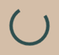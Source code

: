 <!DOCTYPE html>
<html lang="en">
<head>
  <meta charset="UTF-8">
  <meta name="viewport" content="width=device-width, initial-scale=1.0">
  <meta name="description" content="OptiThrive Solutions delivers expert solutions to help businesses, professionals, and homes create substantial savings with no upfront cost. Request a free consultation today!">
  <meta name="keywords" content="savings, consulting, no upfront cost, efficiency, business, home, OptiThrive Solutions">
  <meta name="author" content="Braeden">
  <title>OptiThrive Solutions - No Costs, Just Savings</title>
  <link href="https://fonts.googleapis.com/css2?family=Playfair+Display:wght@400;500;700&family=Poppins:wght@400;600&family=Montserrat:wght@700&display=swap" rel="stylesheet">
  <link href="https://unpkg.com/aos@2.3.1/dist/aos.css" rel="stylesheet">
  <script src="https://cdn.tailwindcss.com"></script>
  <style>
    body {
      font-family: 'Poppins', sans-serif;
      background: #D4BEA8;
      color: #333333;
      margin: 0;
      overflow-x: hidden;
      position: relative;
      cursor: url('data:image/svg+xml;utf8,<svg xmlns="http://www.w3.org/2000/svg" width="24" height="24" viewBox="0 0 24 24" fill="none" stroke="%23FFE87C" stroke-width="2" stroke-linecap="round" stroke-linejoin="round"><circle cx="12" cy="12" r="10"/></svg>'), auto;
    }
    /* Particle Background with Floating Balls on Edges */
    #particles {
      position: fixed;
      top: 0;
      left: 0;
      width: 100%;
      height: 100%;
      z-index: -1;
      pointer-events: none;
    }
    .particle-left, .particle-right {
      position: absolute;
      width: 5px;
      height: 5px;
      background: #FFE87C;
      border-radius: 50%;
      opacity: 0.6;
      animation: floatUp 8s infinite ease-in-out;
    }
    .particle-left {
      left: calc(Math.random() * 10vw);
    }
    .particle-right {
      left: calc(90vw + Math.random() * 10vw);
    }
    @keyframes floatUp {
      0% { transform: translateY(100vh); opacity: 0.6; }
      50% { opacity: 0.9; }
      100% { transform: translateY(-100vh); opacity: 0; }
    }
    /* Swaying Palm Tree Pattern */
    body::after {
      content: '';
      position: fixed;
      top: 0;
      left: 0;
      width: 100%;
      height: 100%;
      background: url('data:image/svg+xml,%3Csvg xmlns="http://www.w3.org/2000/svg" width="100" height="200" viewBox="0 0 100 200"%3E%3Cpath d="M50 0 Q40 50 30 0 Q60 50 70 0" fill="none" stroke="%232F4F4F" stroke-width="1" stroke-opacity="0.1"/%3E%3Ccircle cx="50" cy="0" r="5" fill="%232F4F4F" opacity="0.1"/%3E%3C/svg%3E') repeat-x;
      animation: sway 8s infinite ease-in-out;
      z-index: -2;
    }
    @keyframes sway {
      0% { transform: translateX(0); }
      50% { transform: translateX(-20px); }
      100% { transform: translateX(0); }
    }
    h1, h2, h3 {
      font-family: 'Playfair Display', serif;
      color: #2F4F4F;
      letter-spacing: 1px;
    }
    /* Preloader */
    #preloader {
      position: fixed;
      top: 0;
      left: 0;
      width: 100%;
      height: 100%;
      background: #D4BEA8;
      display: flex;
      justify-content: center;
      align-items: center;
      z-index: 9999;
    }
    #preloader::after {
      content: '';
      width: 60px;
      height: 60px;
      border: 6px solid #2F4F4F;
      border-top: 6px solid transparent;
      border-radius: 50%;
      animation: spin 1.5s linear infinite;
    }
    @keyframes spin {
      100% { transform: rotate(360deg); }
    }
    /* Animated Separator */
    .separator {
      width: 100%;
      height: 3px;
      background: linear-gradient(to right, #FFE87C, #FFD54F, #FFE87C);
      margin: 4rem 0;
      animation: rotateGradient 5s infinite linear;
    }
    @keyframes rotateGradient {
      0% { background-position: 0% 50%; }
      100% { background-position: 400% 50%; }
    }
    /* Header Styling - Full Width, Less Bulky */
    nav {
      background: #2F4F4F;
      box-shadow: 0 2px 15px rgba(0, 0, 0, 0.2);
      position: fixed;
      top: 0;
      width: 100%;
      z-index: 1000;
      padding: 0.5rem 1rem;
      animation: fadeIn 1s ease;
      display: flex;
      justify-content: space-between;
      align-items: center;
      transition: transform 0.3s ease;
    }
    .logo {
      height: 56px;
      transition: transform 0.3s ease;
      filter: drop-shadow(0 2px 4px rgba(0, 0, 0, 0.2));
      animation: logoScale 1s ease-in-out;
    }
    .logo:hover .globe {
      animation: spinGlobe 2s linear;
    }
    .logo:hover .globe {
      animation-fill-mode: forwards;
    }
    .orbit-ring {
      opacity: 0;
      animation: fadeInOrbit 1s ease-in-out forwards;
      animation-delay: 0.5s;
    }
    @keyframes logoScale {
      0% { transform: scale(0.9); }
      100% { transform: scale(1); }
    }
    @keyframes fadeInOrbit {
      0% { opacity: 0; }
      100% { opacity: 0.8; }
    }
    .nav-links {
      display: flex;
      align-items: center;
    }
    .nav-links li a {
      font-size: 1rem;
      color: #FFFFFF;
      position: relative;
      transition: color 0.3s ease;
      padding: 0.5rem 1rem;
    }
    .nav-links li a::after {
      content: '';
      position: absolute;
      width: 0;
      height: 2px;
      background: linear-gradient(to right, #FFE87C, #FFD54F);
      bottom: -4px;
      left: 50%;
      transform: translateX(-50%);
      transition: width 0.3s ease;
    }
    .nav-links li a:hover::after {
      width: 100%;
    }
    .nav-links li a:hover {
      color: #FFE87C;
    }
    @keyframes fadeIn {
      from { opacity: 0; transform: translateY(-20px); }
      to { opacity: 1; transform: translateY(0); }
    }
    /* Hero Section with Pulsing Button */
    .hero {
      background: radial-gradient(circle at center, #F5F5DC 0%, #D4BEA8 100%);
      padding: 8rem 0;
      text-align: center;
      position: relative;
      border-bottom: 1px solid rgba(47, 79, 79, 0.1);
    }
    .hero h2 {
      font-size: 5rem;
      margin-bottom: 2rem;
      display: inline-block;
      border-right: 4px solid #FFE87C;
      white-space: nowrap;
      overflow: hidden;
      animation: typing 3s steps(30, end), blink 0.75s step-end infinite;
    }
    @keyframes typing {
      from { width: 0; }
      to { width: 100%; }
    }
    @keyframes blink {
      50% { border-color: transparent; }
    }
    .hero p {
      font-size: 1.5rem;
      max-width: 4xl;
      margin-left: auto;
      margin-right: auto;
      margin-bottom: 3rem;
    }
    .hero .btn {
      animation: pulseGlow 2s infinite ease-in-out;
    }
    @keyframes pulseGlow {
      0% { transform: scale(1); box-shadow: 0 0 10px rgba(212, 160, 23, 0.5); }
      50% { transform: scale(1.05); box-shadow: 0 0 20px rgba(212, 160, 23, 0.8); }
      100% { transform: scale(1); box-shadow: 0 0 10px rgba(212, 160, 23, 0.5); }
    }
    /* Bouncing Cards with Rotating Border and Growing Content */
    .card {
      background: #F5F5DC;
      border: 1px solid transparent;
      border-radius: 1rem;
      padding: 2.5rem;
      transition: transform 0.5s ease, box-shadow 0.5s ease;
      box-shadow: 0 10px 30px rgba(0, 0, 0, 0.1);
      animation: bounceIn 1s ease;
      position: relative;
      overflow: hidden;
    }
    .card::before {
      content: '';
      position: absolute;
      top: -2px;
      left: -2px;
      right: -2px;
      bottom: -2px;
      border: 2px solid transparent;
      border-radius: 1rem;
      background: linear-gradient(45deg, #FFE87C, #FFD54F, #FFE87C);
      background-size: 400%;
      z-index: -1;
      transition: background 0.5s ease;
    }
    .card:hover::before {
      animation: rotateBorder 3s linear infinite;
    }
    .card-content {
      transition: transform 0.3s ease;
    }
    .card:hover .card-content {
      transform: scale(1.05);
    }
    @keyframes rotateBorder {
      0% { background-position: 0% 50%; }
      100% { background-position: 400% 50%; }
    }
    .card:hover {
      transform: translateY(-10px) scale(1.02);
      box-shadow: 0 20px 50px rgba(0, 0, 0, 0.2);
    }
    @keyframes bounceIn {
      0% { transform: scale(0.5); opacity: 0; }
      60% { transform: scale(1.1); opacity: 1; }
      100% { transform: scale(1); }
    }
    /* Vibrant Button */
    .btn {
      background: #FFE87C;
      color: #FFFFFF;
      padding: 1.2rem 2.5rem;
      border-radius: 0.75rem;
      transition: all 0.5s ease;
      font-weight: 600;
      text-transform: uppercase;
      border: none;
      position: relative;
      overflow: hidden;
    }
    .btn::after {
      content: '';
      position: absolute;
      width: 0;
      height: 100%;
      background: rgba(212, 160, 23, 0.3);
      top: 0;
      left: 0;
      transition: width 0.5s ease;
      z-index: 0;
    }
    .btn:hover::after {
      width: 100%;
    }
    .btn:hover {
      background: #FFD54F;
      transform: translateY(-3px);
      box-shadow: 0 10px 25px rgba(0, 0, 0, 0.2);
    }
    .btn span {
      position: relative;
      z-index: 1;
    }
    /* Section Styling with Enhanced Differentiation */
    .section {
      padding: 8rem 2rem;
      min-height: 100vh;
      position: relative;
      overflow: hidden;
      border-bottom: 2px solid #2F4F4F;
      box-shadow: 0 10px 30px rgba(0, 0, 0, 0.1);
      display: flex;
      align-items: center;
      justify-content: center;
    }
    #home {
      background: radial-gradient(circle at center, #F5F5DC 0%, #D4BEA8 100%);
      background-image: url('data:image/svg+xml,%3Csvg xmlns="http://www.w3.org/2000/svg" width="400" height="200" viewBox="0 0 400 200"%3E%3Crect width="400" height="200" fill="none"/%3E%3Cline x1="50" y1="50" x2="350" y2="50" stroke="%232F4F4F" stroke-width="0.5" stroke-opacity="0.1"/%3E%3Cpath d="M0 200 L400 200" stroke="%232F4F4F" stroke-width="1" stroke-opacity="0.05"/%3E%3C/svg%3E');
      background-size: cover;
      background-position: center;
      backdrop-filter: blur(2px);
    }
    #services {
      background: linear-gradient(135deg, rgba(245, 245, 220, 0.95), #C8E6C9);
      background-image: url('data:image/svg+xml,%3Csvg xmlns="http://www.w3.org/2000/svg" width="400" height="200" viewBox="0 0 400 200"%3E%3Crect width="400" height="200" fill="none"/%3E%3Ccircle cx="200" cy="100" r="50" fill="none" stroke="%232F4F4F" stroke-width="0.5" stroke-opacity="0.05"/%3E%3C/svg%3E');
      background-size: cover;
      background-position: center;
      backdrop-filter: blur(2px);
    }
    #results {
      background: linear-gradient(rgba(245, 245, 220, 0.9), rgba(255, 215, 0, 0.3)),
                  url('data:image/svg+xml,%3Csvg xmlns="http://www.w3.org/2000/svg" width="400" height="200" viewBox="0 0 400 200"%3E%3Crect width="400" height="200" fill="none"/%3E%3Cline x1="50" y1="50" x2="350" y2="50" stroke="%232F4F4F" stroke-width="0.5" stroke-opacity="0.1"/%3E%3Cpath d="M0 200 L400 200" stroke="%232F4F4F" stroke-width="1" stroke-opacity="0.05"/%3E%3C/svg%3E');
      background-attachment: fixed;
      background-size: cover;
      background-position: center;
      backdrop-filter: blur(2px);
    }
    #savings {
      background: linear-gradient(135deg, rgba(245, 245, 220, 0.95), #B3E5FC);
      background-image: url('data:image/svg+xml,%3Csvg xmlns="http://www.w3.org/2000/svg" width="400" height="200" viewBox="0 0 400 200"%3E%3Crect width="400" height="200" fill="none"/%3E%3Cpath d="M0 100 Q100 80 200 100 T400 100" fill="none" stroke="%232F4F4F" stroke-width="0.5" stroke-opacity="0.05"/%3E%3C/svg%3E');
      background-size: cover;
      background-position: center;
      backdrop-filter: blur(2px);
    }
    #testimonials {
      background: linear-gradient(rgba(245, 245, 220, 0.9), rgba(209, 209, 249, 0.3)),
                  url('data:image/svg+xml,%3Csvg xmlns="http://www.w3.org/2000/svg" width="400" height="200" viewBox="0 0 400 200"%3E%3Crect width="400" height="200" fill="none"/%3E%3Cline x1="50" y1="50" x2="350" y2="50" stroke="%232F4F4F" stroke-width="0.5" stroke-opacity="0.1"/%3E%3Cpath d="M0 200 L400 200" stroke="%232F4F4F" stroke-width="1" stroke-opacity="0.05"/%3E%3C/svg%3E');
      background-attachment: fixed;
      background-size: cover;
      background-position: center;
      backdrop-filter: blur(2px);
    }
    #tips {
      background: linear-gradient(135deg, rgba(245, 245, 220, 0.95), #FFCCBC);
      background-image: url('data:image/svg+xml,%3Csvg xmlns="http://www.w3.org/2000/svg" width="400" height="200" viewBox="0 0 400 200"%3E%3Crect width="400" height="200" fill="none"/%3E%3Cpath d="M0 150 Q100 130 200 150 T400 150" fill="none" stroke="%232F4F4F" stroke-width="0.5" stroke-opacity="0.05"/%3E%3C/svg%3E');
      background-size: cover;
      background-position: center;
      backdrop-filter: blur(2px);
    }
    #about {
      background: linear-gradient(rgba(245, 245, 220, 0.9), rgba(128, 203, 196, 0.3)),
                  url('data:image/svg+xml,%3Csvg xmlns="http://www.w3.org/2000/svg" width="400" height="200" viewBox="0 0 400 200"%3E%3Crect width="400" height="200" fill="none"/%3E%3Cline x1="50" y1="50" x2="350" y2="50" stroke="%232F4F4F" stroke-width="0.5" stroke-opacity="0.1"/%3E%3Cpath d="M0 200 L400 200" stroke="%232F4F4F" stroke-width="1" stroke-opacity="0.05"/%3E%3C/svg%3E');
      background-attachment: fixed;
      background-size: cover;
      background-position: center;
      backdrop-filter: blur(2px);
    }
    #contact {
      background: linear-gradient(135deg, rgba(245, 245, 220, 0.95), #FFECB3);
      background-image: url('data:image/svg+xml,%3Csvg xmlns="http://www.w3.org/2000/svg" width="400" height="200" viewBox="0 0 400 200"%3E%3Crect width="400" height="200" fill="none"/%3E%3Cpath d="M0 120 Q100 100 200 120 T400 120" fill="none" stroke="%232F4F4F" stroke-width="0.5" stroke-opacity="0.05"/%3E%3C/svg%3E');
      background-size: cover;
      background-position: center;
      backdrop-filter: blur(2px);
    }
    .section h2 {
      opacity: 0;
      transform: translateY(20px);
      transition: opacity 0.8s ease, transform 0.8s ease;
    }
    .section h2.visible {
      opacity: 1;
      transform: translateY(0);
    }
    /* Fade-In Text */
    .fade-in-text {
      opacity: 0;
      animation: fadeInText 1.5s forwards;
    }
    @keyframes fadeInText {
      0% { opacity: 0; transform: translateY(10px); }
      100% { opacity: 1; transform: translateY(0); }
    }
    /* Inline Links with Animated Underline */
    .inline-link {
      position: relative;
      transition: color 0.3s ease;
    }
    .inline-link::after {
      content: '';
      position: absolute;
      width: 0;
      height: 2px;
      background: linear-gradient(to right, #FFE87C, #FFD54F);
      bottom: -2px;
      left: 50%;
      transform: translateX(-50%);
      transition: width 0.3s ease;
    }
    .inline-link:hover::after {
      width: 100%;
    }
    .inline-link:hover {
      color: #FFE87C;
    }
    /* Input Fields */
    input, textarea {
      background: rgba(245, 245, 220, 0.7);
      border: 1px solid rgba(47, 79, 79, 0.1);
      color: #333333;
      transition: all 0.3s ease;
      border-radius: 0.75rem;
      padding: 1rem;
      width: 100%;
    }
    input:focus, textarea:focus {
      border: 1px solid #2F4F4F;
      box-shadow: 0 0 15px rgba(47, 79, 79, 0.1);
      background: rgba(245, 245, 220, 0.9);
    }
    /* Rotating Savings Icon */
    .savings-icon {
      display: inline-block;
      transition: transform 0.5s ease;
    }
    .savings-icon:hover {
      transform: rotate(360deg);
    }
    /* Modal Styling with Pulsing Button */
    .modal {
      display: none;
      position: fixed;
      top: 0;
      left: 0;
      width: 100%;
      height: 100%;
      background: rgba(0, 0, 0, 0.5);
      z-index: 10000;
      justify-content: center;
      align-items: center;
    }
    .modal-content {
      background: #F5F5DC;
      padding: 2rem 3rem;
      border-radius: 1rem;
      width: 90%;
      max-width: 500px;
      text-align: center;
      animation: slideIn 0.5s ease;
      border: 2px solid #FFE87C;
    }
    .modal .btn {
      animation: pulse 2s infinite ease-in-out;
    }
    @keyframes slideIn {
      from { transform: translateY(-50px); opacity: 0; }
      to { transform: translateY(0); opacity: 1; }
    }
    @keyframes pulse {
      0% { transform: scale(1); box-shadow: 0 0 0 0 rgba(212, 160, 23, 0.7); }
      70% { transform: scale(1.05); box-shadow: 0 0 0 10px rgba(212, 160, 23, 0); }
      100% { transform: scale(1); box-shadow: 0 0 0 0 rgba(212, 160, 23, 0); }
    }
    .close {
      position: absolute;
      top: 1rem;
      right: 1rem;
      font-size: 1.5rem;
      cursor: pointer;
      color: #333333;
    }
    /* Footer Wave Animation */
    footer {
      position: relative;
    }
    footer::before {
      content: '';
      position: absolute;
      top: 0;
      left: 0;
      width: 100%;
      height: 100%;
      background: url('data:image/svg+xml,%3Csvg xmlns="http://www.w3.org/2000/svg" viewBox="0 0 1440 320"%3E%3Cpath fill="url(%23waveGradient)" fill-opacity="0.8" d="M0,160L48,176C96,192,192,224,288,213.3C384,203,480,149,576,128C672,107,768,117,864,138.7C960,160,1056,192,1152,197.3C1248,203,1344,181,1392,170.7L1440,160L1440,320L1392,320C1344,320,1248,320,1152,320C1056,320,960,320,864,320C768,320,672,320,576,320C480,320,384,320,288,320C192,320,96,320,48,320L0,320Z"%3E%3C/path%3E%3Cdefs%3E%3ClinearGradient id="waveGradient" x1="0%25" y1="0%25" x2="100%25" y2="0%25"%3E%3Cstop offset="0%25" style="stop-color:%231E90FF;stop-opacity:1"/%3E%3Cstop offset="100%25" style="stop-color:%23FFD54F;stop-opacity:1"/%3E%3C/linearGradient%3E%3C/defs%3E%3C/svg%3E') repeat-x;
      background-size: 200%;
      animation: wave 10s infinite linear;
      z-index: -1;
    }
    @keyframes wave {
      0% { background-position: 0% 0; }
      100% { background-position: 200% 0; }
    }
    /* Logo Globe Animation */
    .globe {
      transform-origin: center;
      transition: transform 0.1s ease;
    }
    .logo:hover .globe {
      animation: spinGlobe 2s linear;
    }
    @keyframes spinGlobe {
      0% { transform: rotate(0deg); }
      100% { transform: rotate(360deg); }
    }
    /* Mobile Responsiveness */
    @media (max-width: 768px) {
      .nav-links {
        display: none;
      }
      .hero h2 {
        font-size: 3rem;
      }
      .section {
        padding: 4rem 1rem;
      }
      .modal-content {
        padding: 2rem 3rem;
      }
      .logo {
        height: 40px;
      }
      .nav-links li a {
        font-size: 0.875rem;
        padding: 0.5rem 0.75rem;
      }
    }
  </style>
</head>
<body>
  <!-- Preloader -->
  <div id="preloader"></div>

  <!-- Particle Background with Floating Balls on Edges -->
  <div id="particles"></div>

  <!-- Floating Navigation -->
  <nav>
    <div class="flex items-center pl-4">
      <img src="data:image/svg+xml,%3Csvg xmlns='http://www.w3.org/2000/svg' viewBox='0 0 280 56' width='280' height='56'%3E%3Cdefs%3E%3CradialGradient id='globeGradient' cx='50%25' cy='50%25' r='50%25'%3E%3Cstop offset='0%25' style='stop-color:%23E0F7FA;stop-opacity:0.9'/%3E%3Cstop offset='50%25' style='stop-color:%234682B4;stop-opacity:0.8'/%3E%3Cstop offset='100%25' style='stop-color:%234682B4;stop-opacity:0.6'/%3E%3C/radialGradient%3E%3CradialGradient id='highlightGradient' cx='30%25' cy='30%25' r='50%25'%3E%3Cstop offset='0%25' style='stop-color:%23FFFFFF;stop-opacity:0.5'/%3E%3Cstop offset='100%25' style='stop-color:%23FFFFFF;stop-opacity:0'/%3E%3C/radialGradient%3E%3CradialGradient id='continentGradient' cx='50%25' cy='50%25' r='50%25'%3E%3Cstop offset='0%25' style='stop-color:%232E8B57;stop-opacity:0.9'/%3E%3Cstop offset='100%25' style='stop-color:%233CB371;stop-opacity:0.7'/%3E%3C/radialGradient%3E%3CradialGradient id='leafGradient' cx='50%25' cy='50%25' r='50%25'%3E%3Cstop offset='0%25' style='stop-color:%232E8B57;stop-opacity:0.9'/%3E%3Cstop offset='100%25' style='stop-color:%2366CDAA;stop-opacity:0.7'/%3E%3C/radialGradient%3E%3CradialGradient id='glowGradient' cx='50%25' cy='50%25' r='50%25'%3E%3Cstop offset='0%25' style='stop-color:%23FFD54F;stop-opacity:0.3'/%3E%3Cstop offset='100%25' style='stop-color:%23FFD54F;stop-opacity:0'/%3E%3C/radialGradient%3E%3C/defs%3E%3Cg transform='translate(28, 28)'%3E%3Ccircle cx='0' cy='0' r='26' fill='url(%23globeGradient)'/%3E%3Cg class='globe' transform='rotate(23.5)'%3E%3Ccircle cx='0' cy='0' r='24' fill='url(%23globeGradient)' filter='drop-shadow(1px 1px 2px rgba(0,0,0,0.3))'/%3E%3Ccircle cx='0' cy='0' r='24' fill='url(%23highlightGradient)'/%3E%3Cpath d='M-12 -8 Q-10 -5 -8 -6 Q-7 -3 -5 -4 Q-3 -1 -1 -2 Q0 0 2 -2 Q4 -1 6 -4 Q8 -3 10 -6 Q12 -5 14 -8 Q13 -10 11 -11 Q9 -12 7 -10 Q5 -9 3 -11 Q1 -12 -1 -11 Q-3 -9 -5 -10 Q-7 -12 -9 -11 Q-11 -10 -12 -8 M-15 2 Q-13 5 -11 4 Q-9 7 -7 6 Q-5 9 -3 8 Q-1 10 1 9 Q3 10 5 8 Q7 9 9 7 Q11 8 13 6 Q15 7 16 5 Q14 3 12 2 Q10 1 8 3 Q6 2 4 1 Q2 0 0 1 Q-2 2 -4 1 Q-6 0 -8 1 Q-10 2 -12 3 Q-14 4 -15 2 M-16 12 Q-14 15 -12 14 Q-10 17 -8 16 Q-6 19 -4 18 Q-2 21 0 20 Q2 21 4 20 Q6 19 8 18 Q10 17 12 16 Q14 15 16 14 Q15 12 13 11 Q11 10 9 12 Q7 11 5 10 Q3 9 1 10 Q-1 11 -3 12 Q-5 13 -7 14 Q-9 15 -11 14 Q-13 13 -15 12 M8 19 Q10 22 12 21 Q14 22 16 21 Q15 19 13 18 Q11 17 9 18 Q8 19 8 19' fill='url(%23continentGradient)' stroke='%234682B4' stroke-width='0.5'/%3E%3C/g%3E%3Cpath class='orbit-ring' d='M0 0 m-26,0 a26,26 0 1,0 52,0 a26,26 0 1,0 -52,0' fill='none' stroke='%23FFE87C' stroke-width='1' stroke-opacity='0.8'/%3E%3Cg transform='translate(0, -12) scale(1.5)'%3E%3Cpath d='M0 -12 V0' fill='none' stroke='%234682B4' stroke-width='2' stroke-linecap='round'/%3E%3Cpath d='M-10 -12 Q-5 -16 0 -12 Q5 -16 10 -12 Q0 -10 -10 -12 M-8 -10 Q-4 -14 0 -10 Q4 -14 8 -10 Q0 -8 -8 -10 M-6 -8 Q-3 -12 0 -8 Q3 -12 6 -8 Q0 -6 -6 -8 M-4 -6 Q-2 -10 0 -6 Q2 -10 4 -6 Q0 -4 -4 -6' fill='url(%23leafGradient)' filter='drop-shadow(0 0 2px %23FFD54F)'/%3E%3C/g%3E%3Ccircle cx='0' cy='0' r='26' fill='url(%23glowGradient)'/%3E%3C/g%3E%3Cg transform='translate(60, 34)'%3E%3Ctext x='0' y='0' font-family='Montserrat, sans-serif' font-size='26' font-weight='700' fill='%231A2E2E' filter='drop-shadow(0 1px 1px %23FFD54F)' letter-spacing='1px'%3EOptiThrive%3C/text%3E%3Ctext x='120' y='0' font-family='Playfair Display, serif' font-size='24' font-weight='500' fill='%234682B4' filter='drop-shadow(0 1px 1px %23FFD54F)' letter-spacing='2px'%3ESolutions%3C/text%3E%3C/g%3E%3C/svg%3E" alt="OptiThrive Solutions Logo" class="logo">
    </div>
    <ul class="nav-links pr-4 flex space-x-6">
      <li><a href="#home" class="hover:text-FFE87C transition-colors">Home</a></li>
      <li><a href="#services" class="hover:text-FFE87C transition-colors">Services</a></li>
      <li><a href="#results" class="hover:text-FFE87C transition-colors">Results</a></li>
      <li><a href="#savings" class="hover:text-FFE87C transition-colors">Calculator</a></li>
      <li><a href="#contact" class="hover:text-FFE87C transition-colors">Contact</a></li>
    </ul>
  </nav>

  <!-- Hero Section with Pulsing Button -->
  <section id="home" class="hero text-center" data-aos="fade-up">
    <div class="container mx-auto px-6 relative z-10">
      <h2 class="text-5xl md:text-6xl font-bold mb-8 leading-tight">No Costs, Just Savings</h2>
      <p class="text-xl mb-10 max-w-4xl mx-auto leading-relaxed fade-in-text">Struggling with inefficiencies? Our team leverages advanced analytics to unlock substantial savings for businesses, professionals, and homes with no upfront cost. A tailored plan is crafted post-consultation, credited only from the savings we generate.</p>
      <button class="btn px-12 py-6 rounded-xl font-semibold" onclick="openModal()">Request a Free Consultation: (401) 451-1035</button>
    </div>
    <div class="separator"></div>
  </section>

  <!-- Services Section -->
  <section id="services" class="section">
    <div class="container mx-auto px-6 text-center">
      <h2 class="text-4xl md:text-5xl font-bold mb-12" data-aos="fade-up">Our Expert Services</h2>
      <p class="text-lg mb-8 max-w-2xl mx-auto fade-in-text" data-aos="fade-up" data-aos-delay="100">We deliver precision-engineered solutions for any entity, utilizing cutting-edge strategies to maximize efficiency and savings. Compensation is tied solely to the results we achieve.</p>
      <div class="grid grid-cols-1 md:grid-cols-3 gap-10">
        <div class="card" data-aos="fade-right" data-aos-delay="200">
          <div class="card-content">
            <h3 class="text-2xl font-semibold mb-6">Process Optimization</h3>
            <p class="fade-in-text">Enhance workflows with AI-driven insights for businesses and homes, saving time and resources.</p>
          </div>
        </div>
        <div class="card" data-aos="fade-up" data-aos-delay="300">
          <div class="card-content">
            <h3 class="text-2xl font-semibold mb-6">Expense Reduction</h3>
            <p class="fade-in-text">Minimize costs with predictive analytics, tailored for any operation or household.</p>
          </div>
        </div>
        <div class="card" data-aos="fade-left" data-aos-delay="400">
          <div class="card-content">
            <h3 class="text-2xl font-semibold mb-6">Training & Tools</h3>
            <p class="fade-in-text">Deploy next-gen tools and training to sustain long-term efficiency gains.</p>
          </div>
        </div>
      </div>
      <button class="btn px-10 py-5 mt-12 rounded-xl" data-aos="fade-up" data-aos-delay="500" onclick="openModal()">Request a Free Quote Now</button>
    </div>
    <div class="separator"></div>
  </section>

  <!-- Results Section -->
  <section id="results" class="section">
    <div class="container mx-auto px-6 text-center">
      <h2 class="text-4xl md:text-5xl font-bold mb-12" data-aos="fade-down">Savings We Can Create</h2>
      <p class="text-lg mb-8 max-w-2xl mx-auto fade-in-text" data-aos="fade-down" data-aos-delay="100">Data-driven examples demonstrate our capacity to generate savings, with compensation credited only from achieved results.</p>
      <div class="grid grid-cols-1 md:grid-cols-3 gap-10">
        <div class="card" data-aos="fade-right" data-aos-delay="200">
          <div class="card-content">
            <h3 class="text-2xl font-semibold mb-6">Streamlined Operations</h3>
            <p class="fade-in-text">Businesses save millions annually via optimized processes, tracked with real-time analytics.</p>
          </div>
        </div>
        <div class="card" data-aos="fade-up" data-aos-delay="300">
          <div class="card-content">
            <h3 class="text-2xl font-semibold mb-6">Reduced Expenses</h3>
            <p class="fade-in-text">Professionals cut costs with AI forecasts, measured via financial dashboards.</p>
          </div>
        </div>
        <div class="card" data-aos="fade-left" data-aos-delay="400">
          <div class="card-content">
            <h3 class="text-2xl font-semibold mb-6">Home Efficiency</h3>
            <p class="fade-in-text">Homeowners reduce utility bills with smart systems, monitored via IoT integrations.</p>
          </div>
        </div>
      </div>
      <p class="mt-12 text-xl font-semibold text-2F4F4F fade-in-text" data-aos="fade-up" data-aos-delay="500">Be the first to transform your savings – let’s get started!</p>
    </div>
    <div class="separator"></div>
  </section>

  <!-- Savings Calculator Section -->
  <section id="savings" class="section">
    <div class="container mx-auto px-6 text-center">
      <h2 class="text-4xl md:text-5xl font-bold mb-12" data-aos="fade-up">Estimate Your Savings</h2>
      <p class="text-lg mb-8 max-w-2xl mx-auto fade-in-text" data-aos="fade-up" data-aos-delay="100">Project your potential savings with our advanced estimator.</p>
      <div class="max-w-lg mx-auto card p-6 rounded-xl" data-aos="zoom-in" data-aos-delay="200">
        <div class="card-content text-center">
          <span class="savings-icon mb-6 inline-block">
            <svg xmlns="http://www.w3.org/2000/svg" width="40" height="40" viewBox="0 0 24 24" fill="#FFE87C"><path d="M12 2C6.48 2 2 6.48 2 12s4.48 10 10 10 10-4.48 10-10S17.52 2 12 2zm0 18c-4.42 0-8-3.58-8-8s3.58-8 8-8 8 3.58 8 8-3.58 8-8 8zm-1-13h2v2h-2zm0 4h2v6h-2z"/></svg>
          </span>
          <label class="block mb-6 text-left fade-in-text">Units Affected (e.g., employees, tasks)</label>
          <input id="units" type="number" placeholder="e.g., 10" class="w-full p-4 mb-6 rounded-lg">
          <label class="block mb-6 text-left fade-in-text">Hours Saved per Unit/Day</label>
          <input id="hours" type="number" placeholder="e.g., 1" class="w-full p-4 mb-6 rounded-lg">
          <label class="block mb-6 text-left fade-in-text">Value per Hour ($)</label>
          <input id="rate" type="number" placeholder="e.g., 30" class="w-full p-4 mb-6 rounded-lg">
          <button onclick="calculateSavings()" class="btn px-10 py-5 rounded-xl w-full">Calculate Savings Now</button>
          <p id="result" class="mt-10 text-2xl font-semibold fade-in-text"></p>
        </div>
      </div>
    </div>
    <div class="separator"></div>
  </section>

  <!-- Testimonials Section (Forward-Looking) -->
  <section id="testimonials" class="section">
    <div class="container mx-auto px-6 text-center">
      <h2 class="text-4xl md:text-5xl font-bold mb-12" data-aos="fade-down">What to Expect</h2>
      <p class="text-lg mb-8 max-w-2xl mx-auto fade-in-text" data-aos="fade-down" data-aos-delay="100">As a new client, you’ll experience personalized service, cutting-edge analytics, and measurable savings tailored to your needs. Expect dedicated support, including free overtime when needed, to maximize your savings—without any binding contracts. Let’s build your success story together!</p>
      <div class="card p-10 rounded-xl max-w-2xl mx-auto" data-aos="fade-up" data-aos-delay="200">
        <div class="card-content">
          <p class="italic text-lg fade-in-text">“Looking forward to partnering with OptiThrive Solutions to unlock savings and efficiency for my business.” – Your Future Client</p>
        </div>
      </div>
      <p class="mt-12 text-xl font-semibold text-2F4F4F fade-in-text" data-aos="fade-up" data-aos-delay="300">Be among the first to experience transformative savings – request your quote today!</p>
    </div>
    <div class="separator"></div>
  </section>

  <!-- Tips Section -->
  <section id="tips" class="section">
    <div class="container mx-auto px-6 text-center">
      <h2 class="text-4xl md:text-5xl font-bold mb-12" data-aos="fade-up">Efficiency Strategies</h2>
      <p class="text-lg mb-8 max-w-2xl mx-auto fade-in-text" data-aos="fade-up" data-aos-delay="100">Unlock next-level efficiencies for your operations or residence.</p>
      <div class="grid grid-cols-1 md:grid-cols-2 gap-10">
        <div class="card" data-aos="fade-right" data-aos-delay="200">
          <div class="card-content">
            <h3 class="text-2xl font-semibold mb-6">AI-Optimized Workflows</h3>
            <p class="fade-in-text">Leverage AI to streamline processes. <a href="#contact" class="inline-link text-2F4F4F">Get a free quote</a> to begin.</p>
          </div>
        </div>
        <div class="card" data-aos="fade-left" data-aos-delay="300">
          <div class="card-content">
            <h3 class="text-2xl font-semibold mb-6">Cost-Saving Innovations</h3>
            <p class="fade-in-text">Adopt smart tech for savings. <a href="#contact" class="inline-link text-2F4F4F">Request a consultation</a>.</p>
          </div>
        </div>
      </div>
    </div>
    <div class="separator"></div>
  </section>

  <!-- About Section -->
  <section id="about" class="section">
    <div class="container mx-auto px-6 text-center">
      <h2 class="text-4xl md:text-5xl font-bold mb-12" data-aos="fade-down">About OptiThrive Solutions</h2>
      <p class="text-lg mb-8 max-w-2xl mx-auto fade-in-text" data-aos="fade-down" data-aos-delay="100">Founded by a Supply Chain Management graduate from URI (3.90 GPA, 2023) with a Lean Six Sigma Green Belt. At Garage Headquarters, I drove $2.2M+ in sales and optimized systems. OptiThrive Solutions now delivers AI-enhanced savings solutions with no upfront cost, credited from results. Committed to your success, OptiThrive Solutions offers free overtime support as needed to ensure results, with no binding contract required.</p>
      <a href="https://www.linkedin.com/in/braeden-cannon-96357b221/" target="_blank" rel="noopener noreferrer" class="inline-link text-2F4F4F font-semibold text-xl fade-in-text" data-aos="fade-up" data-aos-delay="200">Connect on LinkedIn</a>
    </div>
    <div class="separator"></div>
  </section>

  <!-- Contact Section -->
  <section id="contact" class="section">
    <div class="container mx-auto px-6 text-center">
      <h2 class="text-4xl md:text-5xl font-bold mb-12" data-aos="fade-up">Request a Quote</h2>
      <p class="text-lg mb-8 max-w-2xl mx-auto fade-in-text" data-aos="fade-up" data-aos-delay="100">Inefficiencies impacting your resources? I’ll conduct a virtual or on-site analysis to devise a custom savings plan. No fees—compensation is results-based. Call <a href="tel:+14014511035" class="inline-link underline text-2F4F4F">(401) 451-1035</a> or use the interface below.</p>
      <div class="max-w-md mx-auto" data-aos="zoom-in" data-aos-delay="200">
        <input type="text" id="contact-name" placeholder="Your Name" class="w-full p-4 mb-6 rounded-lg">
        <input type="email" id="contact-email" placeholder="Your Email" class="w-full p-4 mb-6 rounded-lg">
        <textarea id="contact-message" placeholder="Describe your challenges" class="w-full p-4 mb-6 rounded-lg" rows="4"></textarea>
        <button class="btn px-10 py-5 rounded-xl w-full" onclick="openModal()">Request Free Quote Today</button>
      </div>
      <p class="mt-12 text-lg fade-in-text" data-aos="fade-up" data-aos-delay="300">Or email <a href="mailto:optithrivesolutions@gmail.com" class="inline-link underline text-2F4F4F">optithrivesolutions@gmail.com</a></p>
    </div>
    <div class="separator"></div>
  </section>

  <!-- Footer -->
  <footer class="bg-2F4F4F py-8 text-center relative">
    <div class="container mx-auto px-6">
      <span class="text-xl font-bold text-FFE87C fade-in-text">OptiThrive Solutions</span>
      <p class="mt-4 text-white fade-in-text">Contact: <a href="tel:+14014511035" class="underline hover:text-FFE87C">(401) 451-1035</a> | <a href="mailto:optithrivesolutions@gmail.com" class="underline hover:text-FFE87C">optithrivesolutions@gmail.com</a></p>
      <p class="mt-4 text-sm text-white fade-in-text">© 2025 OptiThrive Solutions. All rights reserved.</p>
    </div>
  </footer>

  <!-- Modal -->
  <div id="modal" class="modal">
    <div class="modal-content">
      <span class="close" onclick="closeModal()">×</span>
      <h3 class="text-2xl font-bold mb-8">Request Your Exclusive Quote</h3>
      <input type="text" id="modal-name" placeholder="Your Name" class="w-full p-4 mb-6 rounded-lg">
      <input type="email" id="modal-email" placeholder="Your Email" class="w-full p-4 mb-6 rounded-lg">
      <textarea id="modal-message" placeholder="Describe your needs" class="w-full p-4 mb-8 rounded-lg" rows="4"></textarea>
      <button class="btn px-8 py-4 rounded-xl w-full" onclick="sendModalEmail()">Submit Request</button>
    </div>
  </div>

  <!-- AOS and Custom Scripts -->
  <script src="https://unpkg.com/aos@2.3.1/dist/aos.js"></script>
  <script>
    // Initialize AOS
    AOS.init({
      duration: 1000,
      once: true,
    });

    // Preloader
    window.addEventListener('load', function() {
      document.getElementById('preloader').style.display = 'none';
    });

    // Particle Effect (Floating Balls on Edges)
    const particleContainer = document.getElementById('particles');
    for (let i = 0; i < 100; i++) {
      const particleLeft = document.createElement('div');
      particleLeft.classList.add('particle-left');
      particleLeft.style.top = Math.random() * 100 + 'vh';
      particleLeft.style.animationDelay = Math.random() * 5 + 's';
      particleContainer.appendChild(particleLeft);

      const particleRight = document.createElement('div');
      particleRight.classList.add('particle-right');
      particleRight.style.top = Math.random() * 100 + 'vh';
      particleRight.style.animationDelay = Math.random() * 5 + 's';
      particleContainer.appendChild(particleRight);
    }

    // Smooth scrolling for nav links
    document.querySelectorAll('a[href^="#"]').forEach(anchor => {
      anchor.addEventListener('click', function (e) {
        e.preventDefault();
        document.querySelector(this.getAttribute('href')).scrollIntoView({
          behavior: 'smooth'
        });
      });
    });

    // Savings calculator
    function calculateSavings() {
      const units = parseInt(document.getElementById('units').value) || 0;
      const hours = parseInt(document.getElementById('hours').value) || 0;
      const rate = parseInt(document.getElementById('rate').value) || 0;
      const monthlySavings = units * hours * rate * 5 * 4;
      const result = monthlySavings > 0 ? `Estimated Monthly Savings: $${monthlySavings.toFixed(2)}<br>Unlock your potential – request a quote now!` : "Please enter valid numbers to calculate savings.";
      document.getElementById('result').innerHTML = result;
    }

    // Modal functions
    function openModal() {
      document.getElementById('modal').style.display = 'flex';
    }
    function closeModal() {
      document.getElementById('modal').style.display = 'none';
    }
    window.onclick = function(event) {
      if (event.target == document.getElementById('modal')) {
        closeModal();
      }
    };

    // Email functionality for modal
    function sendModalEmail() {
      const name = document.getElementById('modal-name').value || 'Not provided';
      const email = document.getElementById('modal-email').value || 'Not provided';
      const message = document.getElementById('modal-message').value || 'No message provided';
      const subject = encodeURIComponent(`Exclusive Quote Request from ${name}`);
      const body = encodeURIComponent(`Name: ${name}\nEmail: ${email}\n\nMessage:\n${message}`);
      const mailtoLink = `mailto:optithrivesolutions@gmail.com?subject=${subject}&body=${body}`;
      window.location.href = mailtoLink;
      closeModal();
    }

    // Sequential Fade-In for Text
    document.querySelectorAll('.fade-in-text').forEach((el, index) => {
      el.style.animationDelay = `${index * 0.3}s`;
    });

    // Parallax Scroll Effect for Sections
    window.addEventListener('scroll', function() {
      const sections = document.querySelectorAll('.section');
      sections.forEach(section => {
        if (!section.classList.contains('parallax-bg')) {
          const scrollPos = window.scrollY;
          const sectionPos = section.offsetTop - scrollPos;
          section.style.backgroundPositionY = `${sectionPos * 0.2}px`;
        }
      });
    });

    // Scaling Header on Scroll
    window.addEventListener('scroll', function() {
      const nav = document.querySelector('nav');
      const scrollPos = window.scrollY;
      const scale = Math.max(0.9, 1 - scrollPos / 1000);
      nav.style.transform = `scale(${scale})`;
    });

    // Fading Section Titles on View
    const sectionTitles = document.querySelectorAll('.section h2');
    const observerOptions = {
      root: null,
      rootMargin: '0px',
      threshold: 0.2
    };
    const observer = new IntersectionObserver((entries, observer) => {
      entries.forEach(entry => {
        if (entry.isIntersecting) {
          entry.target.classList.add('visible');
          observer.unobserve(entry.target);
        }
      });
    }, observerOptions);
    sectionTitles.forEach(title => observer.observe(title));
  </script>
</body>
</html>
